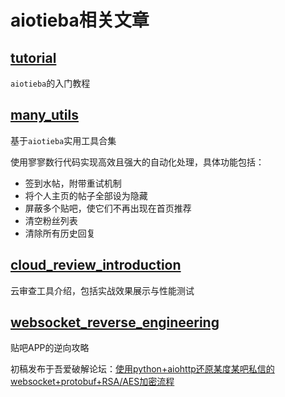 # aiotieba相关文章

## [tutorial](tutorial.md)

`aiotieba`的入门教程

## [many_utils](many_utils.md)

基于`aiotieba`实用工具合集

使用寥寥数行代码实现高效且强大的自动化处理，具体功能包括：

+ 签到水帖，附带重试机制
+ 将个人主页的帖子全部设为隐藏
+ 屏蔽多个贴吧，使它们不再出现在首页推荐
+ 清空粉丝列表
+ 清除所有历史回复

## [cloud_review_introduction](cloud_review_introduction.md)

云审查工具介绍，包括实战效果展示与性能测试

## [websocket_reverse_engineering](websocket_reverse_engineering.md)

贴吧APP的逆向攻略

初稿发布于吾爱破解论坛：[使用python+aiohttp还原某度某吧私信的websocket+protobuf+RSA/AES加密流程](https://www.52pojie.cn/thread-1648818-1-1.html)
